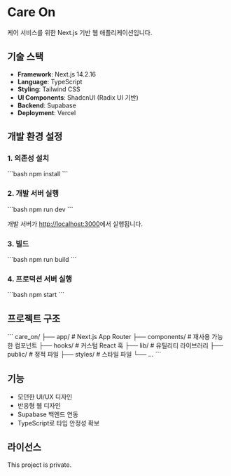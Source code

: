# Care On

케어 서비스를 위한 Next.js 기반 웹 애플리케이션입니다.

## 기술 스택

- **Framework**: Next.js 14.2.16
- **Language**: TypeScript
- **Styling**: Tailwind CSS
- **UI Components**: ShadcnUI (Radix UI 기반)
- **Backend**: Supabase
- **Deployment**: Vercel

## 개발 환경 설정

### 1. 의존성 설치

\`\`\`bash
npm install
\`\`\`

### 2. 개발 서버 실행

\`\`\`bash
npm run dev
\`\`\`

개발 서버가 [http://localhost:3000](http://localhost:3000)에서 실행됩니다.

### 3. 빌드

\`\`\`bash
npm run build
\`\`\`

### 4. 프로덕션 서버 실행

\`\`\`bash
npm start
\`\`\`

## 프로젝트 구조

\`\`\`
care_on/
├── app/                 # Next.js App Router
├── components/          # 재사용 가능한 컴포넌트
├── hooks/              # 커스텀 React 훅
├── lib/                # 유틸리티 라이브러리
├── public/             # 정적 파일
├── styles/             # 스타일 파일
└── ...
\`\`\`

## 기능

- 모던한 UI/UX 디자인
- 반응형 웹 디자인
- Supabase 백엔드 연동
- TypeScript로 타입 안정성 확보

## 라이선스

This project is private.
